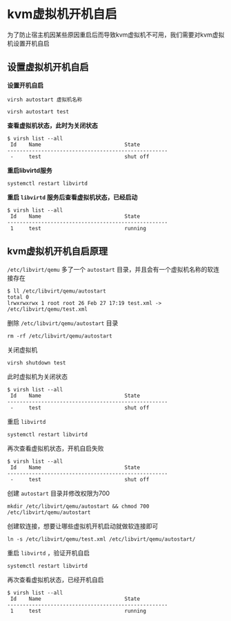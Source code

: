 # kvm虚拟机开机自启

为了防止宿主机因某些原因重启后而导致kvm虚拟机不可用，我们需要对kvm虚拟机设置开机自启



## 设置虚拟机开机自启

**设置开机自启**

`virsh autostart 虚拟机名称`

```shell
virsh autostart test
```



**查看虚拟机状态，此时为关闭状态**              

```shell
$ virsh list --all
 Id    Name                           State
----------------------------------------------------
 -     test                           shut off
```



**重启libvirtd服务**

```shell
systemctl restart libvirtd
```



**重启 `libvirtd` 服务后查看虚拟机状态，已经启动**       

```shell
$ virsh list --all
 Id    Name                           State
----------------------------------------------------
 1     test                           running
```





## kvm虚拟机开机自启原理

`/etc/libvirt/qemu` 多了一个  `autostart`  目录，并且会有一个虚拟机名称的软连接存在

```shell
$ ll /etc/libvirt/qemu/autostart
total 0
lrwxrwxrwx 1 root root 26 Feb 27 17:19 test.xml -> /etc/libvirt/qemu/test.xml
```



删除 `/etc/libvirt/qemu/autostart` 目录

```shell
rm -rf /etc/libvirt/qemu/autostart
```



关闭虚拟机

```shell
virsh shutdown test
```



此时虚拟机为关闭状态

```shell
$ virsh list --all
 Id    Name                           State
----------------------------------------------------
 -     test                           shut off
```



重启 `libvirtd`

```shell
systemctl restart libvirtd
```



再次查看虚拟机状态，开机自启失败

```shell
$ virsh list --all
 Id    Name                           State
----------------------------------------------------
 -     test                           shut off
```



创建 `autostart` 目录并修改权限为700

```shell
mkdir /etc/libvirt/qemu/autostart && chmod 700 /etc/libvirt/qemu/autostart
```



创建软连接，想要让哪些虚拟机开机启动就做软连接即可

```shell
ln -s /etc/libvirt/qemu/test.xml /etc/libvirt/qemu/autostart/
```



重启 `libvirtd` ，验证开机自启

```
systemctl restart libvirtd
```



再次查看虚拟机状态，已经开机自启

```shell
$ virsh list --all
 Id    Name                           State
----------------------------------------------------
 1     test                           running
```

